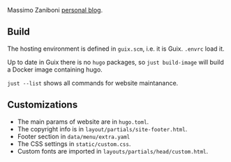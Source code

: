 Massimo Zaniboni [personal blog](https://mzan.dokmelody.org).

## Build

The hosting environment is defined in `guix.scm`, i.e. it is Guix. `.envrc` load it.

Up to date in Guix there is no `hugo` packages, so `just build-image` will build a Docker image containing hugo.

`just --list` shows all commands for website maintanance. 

## Customizations

- The main params of website are in `hugo.toml`.
- The copyright info is in `layout/partials/site-footer.html`.
- Footer section in `data/menu/extra.yaml`
- The CSS settings in `static/custom.css`.
- Custom fonts are imported in `layouts/partials/head/custom.html`.
